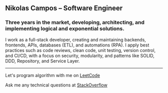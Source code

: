 ## Nikolas Campos – Software Engineer
### Three years in the market, developing, architecting, and implementing logical and exponential solutions.

I work as a full-stack developer, creating and maintaining backends, frontends, APIs, databases (ETL), and automations (RPA). I apply best practices such as code reviews, clean code, unit testing, version control, and CI/CD, with a focus on security, modularity, and patterns like SOLID, DDD, Repository, and Service Layer.

---

Let's program algorithm with me on [LeetCode](https://leetcode.com/profile/)

Ask me any technical questions at [StackOverflow](https://stackoverflow.com/users/31046350/nikolas-campos?tab=profile)
